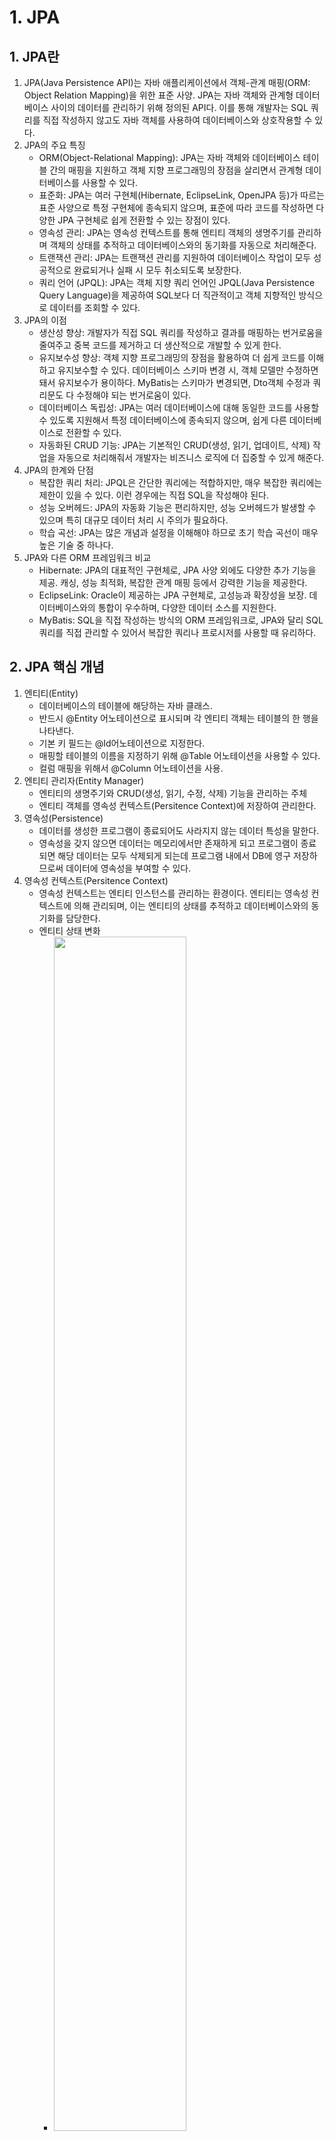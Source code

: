 # 1. JPA
## 1. JPA란
1. JPA(Java Persistence API)는 자바 애플리케이션에서 객체-관계 매핑(ORM: Object Relation Mapping)을 위한 표준 사양. JPA는 자바 객체와 관계형 데이터베이스 사이의 데이터를 관리하기 위해 정의된 API다. 이를 통해 개발자는 SQL 쿼리를 직접 작성하지 않고도 자바 객체를 사용하여 데이터베이스와 상호작용할 수 있다.
2. JPA의 주요 특징
    - ORM(Object-Relational Mapping): JPA는 자바 객체와 데이터베이스 테이블 간의 매핑을 지원하고 객체 지향 프로그래밍의 장점을 살리면서 관계형 데이터베이스를 사용할 수 있다.
    - 표준화: JPA는 여러 구현체(Hibernate, EclipseLink, OpenJPA 등)가 따르는 표준 사양으로 특정 구현체에 종속되지 않으며, 표준에 따라 코드를 작성하면 다양한 JPA 구현체로 쉽게 전환할 수 있는 장점이 있다.
    - 영속성 관리: JPA는 영속성 컨텍스트를 통해 엔티티 객체의 생명주기를 관리하며 객체의 상태를 추적하고 데이터베이스와의 동기화를 자동으로 처리해준다.
    - 트랜잭션 관리: JPA는 트랜잭션 관리를 지원하여 데이터베이스 작업이 모두 성공적으로 완료되거나 실패 시 모두 취소되도록 보장한다.
    - 쿼리 언어 (JPQL): JPA는 객체 지향 쿼리 언어인 JPQL(Java Persistence Query Language)을 제공하여 SQL보다 더 직관적이고 객체 지향적인 방식으로 데이터를 조회할 수 있다.
3. JPA의 이점
    - 생산성 향상: 개발자가 직접 SQL 쿼리를 작성하고 결과를 매핑하는 번거로움을 줄여주고 중복 코드를 제거하고 더 생산적으로 개발할 수 있게 한다.
    - 유지보수성 향상: 객체 지향 프로그래밍의 장점을 활용하여 더 쉽게 코드를 이해하고 유지보수할 수 있다. 데이터베이스 스키마 변경 시, 객체 모델만 수정하면 돼서 유지보수가 용이하다. MyBatis는 스키마가 변경되면, Dto객체 수정과 쿼리문도 다 수정해야 되는 번거로움이 있다.
    - 데이터베이스 독립성: JPA는 여러 데이터베이스에 대해 동일한 코드를 사용할 수 있도록 지원해서 특정 데이터베이스에 종속되지 않으며, 쉽게 다른 데이터베이스로 전환할 수 있다.
    - 자동화된 CRUD 기능: JPA는 기본적인 CRUD(생성, 읽기, 업데이트, 삭제) 작업을 자동으로 처리해줘서 개발자는 비즈니스 로직에 더 집중할 수 있게 해준다.
4. JPA의 한계와 단점
    - 복잡한 쿼리 처리: JPQL은 간단한 쿼리에는 적합하지만, 매우 복잡한 쿼리에는 제한이 있을 수 있다. 이런 경우에는 직접 SQL을 작성해야 된다.
    - 성능 오버헤드: JPA의 자동화 기능은 편리하지만, 성능 오버헤드가 발생할 수 있으며 특히 대규모 데이터 처리 시 주의가 필요하다.
    - 학습 곡선: JPA는 많은 개념과 설정을 이해해야 하므로 초기 학습 곡선이 매우 높은 기술 중 하나다.
5. JPA와 다른 ORM 프레임워크 비교
    - Hibernate: JPA의 대표적인 구현체로, JPA 사양 외에도 다양한 추가 기능을 제공. 캐싱, 성능 최적화, 복잡한 관계 매핑 등에서 강력한 기능을 제공한다.
    - EclipseLink: Oracle이 제공하는 JPA 구현체로, 고성능과 확장성을 보장. 데이터베이스와의 통합이 우수하며, 다양한 데이터 소스를 지원한다.
    - MyBatis: SQL을 직접 작성하는 방식의 ORM 프레임워크로, JPA와 달리 SQL 쿼리를 직접 관리할 수 있어서 복잡한 쿼리나 프로시저를 사용할 때 유리하다.

## 2. JPA 핵심 개념
1. 엔티티(Entity)
    - 데이터베이스의 테이블에 해당하는 자바 클래스. 
    - 반드시 @Entity 어노테이션으로 표시되며 각 엔티티 객체는 테이블의 한 행을 나타낸다.
    - 기본 키 필드는 @Id어노테이션으로 지정한다.
    - 매핑할 테이블의 이름을 지정하기 위해 @Table 어노테이션을 사용할 수 있다.
    - 컬럼 매핑을 위해서 @Column 어노테이션을 사용.
2. 엔티티 관리자(Entity Manager)
    - 엔티티의 생명주기와 CRUD(생성, 읽기, 수정, 삭제) 기능을 관리하는 주체
    - 엔티티 객체를 영속성 컨텍스트(Persitence Context)에 저장하여 관리한다.
3. 영속성(Persistence)
    - 데이터를 생성한 프로그램이 종료되어도 사라지지 않는 데이터 특성을 말한다.
    - 영속성을 갖지 않으면 데이터는 메모리에서만 존재하게 되고 프로그램이 종료되면 해당 데이터는 모두 삭제되게 되는데 프로그램 내에서 DB에 영구 저장하므로써 데이터에 영속성을 부여할 수 있다.
4. 영속성 컨텍스트(Persitence Context)
    - 영속성 컨텍스트는 엔티티 인스턴스를 관리하는 환경이다. 엔티티는 영속성 컨텍스트에 의해 관리되며, 이는 엔티티의 상태를 추적하고 데이터베이스와의 동기화를 담당한다.
    - 엔티티 상태 변화
        - <img src="images/entity lifecycle.jpg" width="70%" height="70%">
        - Transient(비영속상태): Entity가 영속성 컨텍스트와 전혀 관계없는 상태. 즉 Entity가 생성되고 영속성 컨텍스트에 등록되지 않은 상태를 뜻한다.
        - Managed(영속상태): Entity가 영속성 컨텍스트에 의해 관리되는 상태. Entity가 영속성 컨텍스트에 등록된 상태를 말한다. 영속상태가 됐다고 바로 DB에 저장되는 것은 아니며 Entity Manager의 persist() 메소드가 호출되고 commit이 일어난 후에 DB에 저장된다.
        - Detached(준영속상태): Entity가 영속성 컨텍스트에 저장되었다가 분리된 상태
        - Removed(삭제상태): DB에 저장된 Entity가 삭제된 상태
    - flush(): flush()는 영속성 컨텍스트의 변경내용을 DB에 반영하는 것을 의미한다. 영속성 컨텍스트가 가지고 있는 SQL을 DB에게 전달하는 것이다.

## 3. Spring Data JPA
1. Spring Data JPA란?
    - Spring Data JPA는 Spring Framework의 일부로, JPA(Java Persistence API)를 사용하여 데이터베이스 접근을 간편하게 해주는 모듈. Spring Data JPA는 JPA의 복잡한 부분을 추상화하고, 데이터베이스 접근 작업을 단순화하여 더 생산적인 개발을 지원한다.
2. Spring Data JPA의 주요 특징
    - Repository 패턴: 데이터 액세스 계층을 정의하는 인터페이스를 통해 데이터베이스 작업을 캡슐화한다.
    - 자동 쿼리 메소드: 메소드 이름만으로 간단한 쿼리를 자동으로 생성해준다.
    - 페이징 및 정렬 지원: 페이징과 정렬을 쉽게 처리할 수 있는 API를 제공한다.
    - 트랜잭션 관리: Spring의 트랜잭션 관리 기능을 사용하여 데이터베이스 작업의 일관성을 보장한다.
3. Spring Data JPA의 장점
    - 코드의 간결함과 재사용성을 높여 생산성을 크게 향상시킨다.
    - 다양한 관계형 데이터베이스와 쉽게 연동할 수 있으며, 데이터베이스에 종속되지 않는 쿼리를 작성할 수 있어 데이터베이스 독립성이 증가한다.
    - 커스텀 리포지토리나 고급 쿼리 기능을 통해 확장할 수 있다.
4. Spring Data JPA의 주요 구성 요소
    - Entity는 데이터베이스의 테이블에 매핑되는 자바 클래스이고 각 엔티티 클래스는 @Entity 어노테이션으로 표시되며, 필드는 데이터베이스 컬럼에 매핑된다.
        - Entity 구성요소
            - @Entity: 클래스가 JPA 엔티티임을 나타내는 어노테이션. JPA는 이 어노테이션이 붙은 클래스를 데이터베이스 테이블과 매핑한다.
            - @Table: 엔티티가 매핑될 데이터베이스 테이블의 이름을 지정하는 어노테이션. 만약 @Table 어노테이션이 생략되면, 엔티티 클래스의 이름이 테이블 이름으로 사용된다.
                - 속성
                    - name: 매핑될 테이블의 이름을 지정
                    - schema: 스키마 이름을 지정
                    - catalog: 카탈로그 이름을 지정
                    - uniqueConstraints: 테이블의 유니크 제약 조건을 지정
            - @Id: 엔티티 클래스의 필드가 데이터베이스 테이블의 기본 키(Primary Key)에 매핑됨을 나타내는 어노테이션. 반드시 하나의 필드에 무조건 적용돼야 한다.
            - @GeneratedValue: 기본 키의 자동 생성 전략을 지정하는 어노테이션. @Id가 적용된 필드와 함께 사용된다.
                - 전략
                    - GenerationType.AUTO: 기본 제공되는 방법을 사용하여 키를 생성. 데이터베이스에 따라 전략이 자동으로 선택된다.
                    - GenerationType.IDENTITY: 데이터베이스의 IDENTITY 열을 사용하여 키를 생성.
                    - GenerationType.SEQUENCE: 데이터베이스의 시퀀스를 사용하여 키를 생성.
                    - GenerationType.TABLE: 별도의 키 생성 테이블을 사용하여 키를 생성.
            - @Column: 엔티티의 필드가 데이터베이스 테이블의 컬럼에 매핑됨을 나타내는 어노테이션. 컬럼의 이름, 데이터 타입, 제약 조건 등을 지정할 수 있으며, 생략 시 필드 이름이 컬럼 이름으로 사용된다.
                - 속성
                    - name: 매핑할 컬럼 이름을 지정
                    - nullable: 컬럼이 NULL을 허용할지 여부를 지정
                    - unique: 컬럼의 유니크 여부를 지정
                    - length: 컬럼의 길이를 지정(주로 문자열 필드에 사용)
                    - columnDefinition: SQL의 컬럼 정의를 직접 지정
            - @Transient: 해당 필드를 JPA에서 데이터베이스 컬럼으로 매핑하지 않도록 지정하는 어노테이션. 필드는 영속성 관리에서 제외되며, 데이터베이스에 저장되지 않는다.
    - Repository는 엔티티에 대한 데이터 액세스 작업을 처리하는 인터페이스이다. Spring Data JPA는 JpaRepository를 통해 다양한 CRUD 메소드를 자동으로 제공한다.
    - EntityManager는 JPA에서 엔티티의 생명주기를 관리하고 데이터베이스 작업을 처리하는 핵심 인터페이스이며, Spring Data JPA는 이를 추상화하여 개발자가 직접 관리하지 않아도 된다.
5. Repository 인터페이스
    - JpaRepository 인터페이스는 Spring Data JPA에서 제공하는 기본 리포지토리 인터페이스로, 데이터베이스 작업을 처리하는 기본적인 CRUD 메소드를 제공한다.
    ```
    public interface MemberRepository extends JpaRepository<Member, Long> {
    }
    ```
    - 기본 CRUD 메소드 외에도 특정 조건에 따라 데이터를 조회할 수 있는 커스텀 메소드를 정의할 수 있습니다.
    ```
    List<Member> findByUsername(String username);
    ```
    - 복잡한 쿼리나 JPQL을 사용하고자 할 때는 @Query 어노테이션을 사용하여 직접 쿼리를 정의할 수 있습니다.
    ```
    @Query("SELECT m FROM Member m WHERE m.email = :email")
    Member findByEmail(@Param("email") String email);
    ```

## 4. Entity 관계 매핑
1. 엔티티 관계란?
    - 엔티티 관계는 두 개 이상의 엔티티 간의 연관성을 정의하는 것을 의미한다. 실제 데이터베이스에서는 테이블 간의 관계를 외래 키(Foreign Key)로 관리하지만, JPA에서는 이를 객체 지향 방식으로 표현한다.
2. 관계 매핑의 중요성
    - 관계 매핑을 통해 여러 엔티티 간의 데이터를 효율적으로 관리하고, 복잡한 데이터 구조를 객체 지향적으로 표현할 수 있으며, 적절한 매핑을 통해 코드의 가독성과 유지보수성을 향상시킬 수 있다.
3. 단방향 vs 양방향 매핑
    - 단방향 매핑: 한 엔티티에서만 다른 엔티티를 참조한다. 이때 관계는 한쪽에서만 정의한다. 단순하고, 필요할 때만 관계를 맺을 수 있다는 장점이 있다.
    ```
    @Entity
    public class Member {
        @Id
        @GeneratedValue(strategy = GenerationType.IDENTITY)
        private Long id;
        
        @OneToOne
        @JoinColumn(name = "profile_id")
        private Profile profile;
    }
    ```
    - 양방향 매핑: 두 엔티티가 서로를 참조. 즉, 양쪽 모두에서 관계를 정의하고 관리할 수 있다. 두 엔티티 간의 데이터 접근이 용이하며, 관계를 양쪽에서 쉽게 탐색할 수 있다.
    ```
    @Entity
    public class Member {
        @Id
        @GeneratedValue(strategy = GenerationType.IDENTITY)
        private Long id;
        
        @OneToOne(mappedBy = "member")
        private Profile profile;
    }

    @Entity
    public class Profile {
        @Id
        @GeneratedValue(strategy = GenerationType.IDENTITY)
        private Long id;

        @OneToOne
        @JoinColumn(name = "member_id")
        private Member member;
    }
    ```
4. @JoinColumn 어노테이션
    - @JoinColumn 어노테이션은 JPA에서 엔티티 간의 관계를 매핑할 때 사용되는 중요한 어노테이션 중 하나로써 엔티티 간의 관계를 나타내는 필드에 적용되어, 해당 필드가 외래 키(Foreign Key)로 사용될 컬럼을 지정하는 어노테이션이다. 주로 @OneToOne, @ManyToOne, @OneToMany, @ManyToMany와 함께 사용됩니다. 데이터베이스에서 엔티티 간의 관계를 정의하는 외래 키가 어떤 컬럼에 저장될지를 명시적으로 지정합니다.
    - @JoinColumn의 주요 속성
        - name: 외래 키 컬럼의 이름을 지정합니다. 이 속성을 지정하지 않으면 기본적으로 관계가 설정된 필드 이름과 _id가 합쳐진 이름이 사용된다.
        ```
        @ManyToOne
        @JoinColumn(name = "member_id")
        private Member member;
        ```
        - referencedColumnName: 외래 키가 참조하는 대상 엔티티의 기본 키(또는 고유 키) 컬럼의 이름을 지정. 기본적으로 대상 엔티티의 기본 키 컬럼이 참조됨.
        ```
        @OneToOne
        @JoinColumn(name = "profile_id", referencedColumnName = "id")
        private Profile profile;
        ```
        - nullable: 외래 키 컬럼이 NULL을 허용할지 여부를 지정. 기본값은 true.
        ```
        @ManyToOne
        @JoinColumn(name = "member_id", nullable = false)
        private Member member;
        ```
        - unique: 외래 키 컬럼에 유니크 제약 조건을 설정할지 여부를 지정.
        ```
        @OneToOne
        @JoinColumn(name = "profile_id", unique = true)
        private Profile profile;
        ```
        - insertable: 외래 키 컬럼이 INSERT SQL 문에 포함될지 여부를 지정. 기본값은 true.
        ```
        @ManyToOne
        @JoinColumn(name = "member_id", insertable = false)
        private Member member;
        ```
        - updatable: 외래 키 컬럼이 UPDATE SQL 문에 포함될지 여부를 지정. 기본값은 true.
        ```
        @ManyToOne
        @JoinColumn(name = "member_id", updatable = false)
        private Member member;
        ```
        - foreignKey: 외래 키 제약 조건을 설정하는 데 사용. 이 속성을 사용하면 외래 키의 이름을 지정하거나 추가 옵션을 설정할 수 있다.
        ```
        @ManyToOne
        @JoinColumn(name = "member_id", foreignKey = @ForeignKey(name = "FK_USER_ID"))
        private Member member;
        ```
5. @OneToOne 매핑
    - @OneToOne 매핑은 두 엔티티 간의 1:1 관계를 정의한다. 한 엔티티는 다른 엔티티에 대해 하나의 관계만 가질 수 있다.
    ```
    @Entity
    public class Member {
        @Id
        @GeneratedValue(strategy = GenerationType.IDENTITY)
        private Long id;

        @OneToOne
        @JoinColumn(name = "profile_id")
        private Profile profile;
    }

    @Entity
    public class Profile {
        @Id
        @GeneratedValue(strategy = GenerationType.IDENTITY)
        private Long id;

        private String bio;
    }
    ```
    - mappedBy: 양방향 관계에서 주인이 아닌 쪽에서 사용되며, 주인이 되는 쪽에서 외래 키를 관리합니다.
        ```
        @OneToOne(mappedBy = "profile")
        private Member member;
        ```
6. @OneToMany 매핑
    - @OneToMany 매핑은 한 엔티티가 여러 엔티티와 관계를 맺는 1:N 관계를 정의. 이때, 관계는 하나에서 여러 개로 연결된다.
    ```
    @Entity
    public class Member {
        @Id
        @GeneratedValue(strategy = GenerationType.IDENTITY)
        private Long id;

        @OneToMany(mappedBy = "member")
        private List<Order> orders = new ArrayList<>();
    }

    @Entity
    public class Order {
        @Id
        @GeneratedValue(strategy = GenerationType.IDENTITY)
        private Long id;

        @ManyToOne
        @JoinColumn(name = "member_id")
        private Member member;
    }
    ```
    - mappedBy: 양방향 관계에서 주인이 아닌 쪽에서 사용되고 외래 키는 @ManyToOne 쪽에서 관리되며, @OneToMany 쪽에서는 외래 키를 참조만 한다.
7. @ManyToOne 매핑
    - ManyToOne 매핑은 여러 엔티티가 하나의 엔티티와 관계를 맺는 N:1 관계를 정의. @OneToMany 관계의 반대 방향.
    ```
    @Entity
    public class Order {
        @Id
        @GeneratedValue(strategy = GenerationType.IDENTITY)
        private Long id;

        @ManyToOne
        @JoinColumn(name = "member_id")
        private Member member;
    }

    @Entity
    public class Member {
        @Id
        @GeneratedValue(strategy = GenerationType.IDENTITY)
        private Long id;

        @OneToMany(mappedBy = "member")
        private List<Order> orders;
    }
    ```
    - Foreign Key 관리(주의 필요): 외래 키는 항상 @ManyToOne 쪽에서 관리되며, 이를 통해 관계가 설정됨.
8. @ManyToMany 매핑
    - @ManyToMany 매핑은 여러 엔티티가 서로 여러 엔티티와 관계를 맺는 N:N 관계를 정의하며, 중간 테이블을 통해 관리됩니다.
    ```
    @Entity
    public class Student {
        @Id
        @GeneratedValue(strategy = GenerationType.IDENTITY)
        private Long id;

        @ManyToMany
        @JoinTable(
            name = "student_course",
            joinColumns = @JoinColumn(name = "student_id"),
            inverseJoinColumns = @JoinColumn(name = "course_id")
        )
        private List<Course> courses = new ArrayList<>();
    }

    @Entity
    public class Course {
        @Id
        @GeneratedValue(strategy = GenerationType.IDENTITY)
        private Long id;

        @ManyToMany(mappedBy = "courses")
        private List<Student> students = new ArrayList<>();
    }
    ```
    - @JoinTable: 중간 테이블의 이름과 외래 키를 지정
        - name: 중간 테이블의 이름.
        - joinColumns: 현재 엔티티의 외래 키.
        - inverseJoinColumns: 대상 엔티티의 외래 키.
9. Fetch 전략
    - Fetch 전략은 관계된 엔티티를 로딩하는 방식을 결정하는 옵션으로 JPA는 두 가지 주요 Fetch 전략을 제공한다.
    - EAGER Fetching (즉시 로딩)
        - EAGER: 엔티티를 조회할 때, 관련된 엔티티도 즉시 로딩.
        - 장점: 쿼리가 단순하고, 즉시 사용 가능한 데이터를 제공받을 수 있다.
        - 단점: 불필요한 데이터 로딩으로 인해 성능이 저하될 수 있다.
    ```
    @OneToOne(fetch = FetchType.EAGER)
    private Profile profile;
    ```
    - LAZY Fetching (지연 로딩)
        - LAZY: 엔티티를 조회할 때, 관련된 엔티티를 로딩하지 않고, 실제로 사용할 때 로딩.
            - 장점: 성능 최적화에 유리하며, 필요한 데이터만 로딩할 수 있다.
            - 단점: 관계된 엔티티를 사용할 때 추가 쿼리가 발생할 수 있다.
    ```
    @OneToMany(fetch = FetchType.LAZY, mappedBy = "member")
    private List<Order> orders;
    ```
10. Cascade 유형
    - Cascade는 부모 엔티티에서 자식 엔티티로의 특정 작업을 전파하는 데 사용된다. 주로 부모 엔티티가 삭제되거나 저장될 때, 관련된 자식 엔티티도 자동으로 삭제되거나 저장되도록 설정할 수 있는 설정.
    - 주요 Cascade 유형
        - CascadeType.PERSIST: 부모 엔티티를 저장할 때 자식 엔티티도 함께 저장
        - CascadeType.REMOVE: 부모 엔티티를 삭제할 때 자식 엔티티도 함께 삭제
        - CascadeType.MERGE: 부모 엔티티를 병합할 때 자식 엔티티도 함께 병합
        - CascadeType.REFRESH: 부모 엔티티를 새로 고칠 때 자식 엔티티도 함께 새로고침
        - CascadeType.DETACH: 부모 엔티티를 영속성 컨텍스트에서 분리할 때 자식 엔티티도 함께 분리
        - CascadeType.ALL: 모든 Cascade 작업을 전파
    ```
    @OneToMany(mappedBy = "member", cascade = CascadeType.ALL)
    private List<Order> orders;
    ```

## 5. Query Method
1. Query Method란?
    - JPA Query Method는 Spring Data JPA에서 제공하는 기능으로, 개발자가 SQL 쿼리를 직접 작성하지 않고 메소드 이름을 통해 데이터베이스 쿼리를 생성할 수 있도록 도와준다.
    - 자동 쿼리 생성: 메소드 이름을 기반으로 쿼리가 자동으로 생성되므로, 코드가 간결해지고 생산성이 높아진다.
2. 특징
    - 메소드 이름에 규칙을 따라 작성된 메소드는 자동으로 쿼리 메소드로 변환.
    - 복잡한 쿼리도 메소드 이름만으로 표현할 수 있다.
    - 기본적인 CRUD(생성, 조회, 업데이트, 삭제) 작업을 메소드 이름만으로 처리할 수 있다.
3. 기본적인 Query Method
    - 기본적인 CRUD 메소드
        - Spring Data JPA는 기본적인 CRUD 작업을 위한 메소드를 미리 제공하고 있으며 대표적인 메소드는 다음과 같다.
        ```
        interface MemberRepository extends JpaRepository<Member, Long> {
            // 기본적인 CRUD 메소드
            List<Member> findAll(); // 모든 사용자 조회
            Optional<Member> findById(Long id); // ID로 사용자 조회
            Member save(Member member); // 사용자 저장 (생성/업데이트)
            void deleteById(Long id); // ID로 사용자 삭제
        }
        ```
    - 쿼리 메소드의 예시
        - findBy: 특정 조건에 따라 엔티티를 조회하는 메소드를 생성.
        ```
        List<Member> findByUsername(String username);
        ```
        - countBy: 특정 조건에 맞는 레코드의 개수를 반환.
        ```
        long countByEmail(String email);
        ```
        - deleteBy: 특정 조건에 맞는 레코드를 삭제
        ```
        void deleteByUsername(String username);
        ```
4. 쿼리 생성 전략
    - 메소드 이름의 패턴을 통해 쿼리가 생성되며, 메소드 이름은 데이터베이스에서 어떤 작업을 수행할지를 정의한다.
        - Prefix: 쿼리 메소드의 동작을 정의하는 키워드.
            - findBy: 데이터를 조회
            - countBy: 특정 조건에 맞는 레코드의 개수
            - deleteBy: 특정 조건에 맞는 레코드를 삭제
            - existsBy: 특정 조건에 맞는 레코드가 존재하는지 확인
        - Property Expression: 쿼리의 조건을 정의하는 필드 이름.
            - 메소드 이름의 By 뒤에 속성명을 사용하여 조건을 정의
            ```
            // 메소드 이름에서 "ByUsername"은 "username" 필드를 기반으로 쿼리를 생성
            List<Member> findByUsername(String username);
            ```
    - 쿼리 키워드 조합
        - AND: 여러 조건을 조합하여 AND 연산을 수행.
        ```
        List<Member> findByUsernameAndEmail(String username, String email);
        ```
        - OR: 여러 조건을 조합하여 OR 연산을 수행.
        ```
        List<Member> findByUsernameOrEmail(String username, String email);
        ```
5. 조건 연산자
    - Spring Data JPA는 다양한 조건 연산자를 지원
        - Equals: 기본적으로 사용되며, 생략할 수 있다.
        ```
        Member findByUsername(String username);
        Member findByUsernameEquals(String username);
        ```
        - Like: 부분 문자열 매칭을 수행.
        ```
        List<Member> findByUsernameLike(String usernamePattern);
        ```
        - StartingWith, EndingWith, Containing: 부분 문자열 검색을 위한 연산자.
        ```
        List<Member> findByUsernameStartingWith(String prefix);
        List<Member> findByUsernameEndingWith(String suffix);
        List<Member> findByUsernameContaining(String infix);
        ```
        - LessThan, GreaterThan: 숫자나 날짜와 같은 비교를 위한 연산자.
        ```
        List<Member> findByAgeGreaterThan(Integer age);
        List<Member> findByCreatedDateLessThan(LocalDate date);
        ```
        - Between: 두 값 사이에 속하는지를 확인.
        ```
        List<Member> findByAgeBetween(Integer startAge, Integer endAge);
        ```
        - In, NotIn: 지정된 목록에 포함되는지(또는 포함되지 않는지)를 확인.
        ```
        List<Member> findByUsernameIn(List<String> usernames);
        List<Member> findByUsernameNotIn(List<String> usernames);
        ```
        - IsNull, IsNotNull: 필드가 NULL인지 아닌지를 확인.
        ```
        List<Member> findByEmailIsNull();
        List<Member> findByEmailIsNotNull();
        ```
        - True, False: Boolean 타입의 필드를 검색할 때 사용.
        ```
        List<Member> findByActiveTrue();
        List<Member> findByActiveFalse();
        ```
6. 정렬 및 페이징 처리
    - Spring Data JPA는 메소드 이름에 OrderBy 키워드를 사용하여 결과를 정렬할 수 있다.
    ```
    List<Member> findByUsernameOrderByCreatedDateDesc(String username);
    ```
    - 페이징 처리 기능은 Pageable 인터페이스를 통해 제공되며, 이를 통해 쿼리 결과를 페이지 단위로 나누어 조회할 수 있다.
    ```
    Page<Member> findByActiveTrue(Pageable pageable);
    ```
    - 페이징 처리와 정렬을 함께 사용하는 것도 가능하다.
    ```
    Page<Member> findByUsernameOrderByCreatedDateDesc(String username, Pageable pageable);
    ```
7. 관계형 쿼리 메소드
    - JPA는 엔티티 간의 관계를 매핑하고, 이를 활용한 쿼리를 쉽게 작성할 수 있도록 지원한다.
        - OneToMany 관계
        ```
        List<Order> findByUserUsername(String username);
        ```
        - ManyToOne 관계
        ```
        Member findByOrdersId(Long orderId);
        ```

## 6. JPQL(Java Persistence Query Language)
1. JPQL이란?
    - JPQL(Java Persistence Query Language)은 JPA(Java Persistence API)에서 데이터베이스를 쿼리하기 위한 객체 지향 쿼리 언어. @Query 어노테이션을 사용하여 JPQL을 정의할 수 있다. SQL과 유사하지만, JPQL은 데이터베이스 테이블이 아닌 JPA 엔티티 객체를 대상으로 작동한다. 데이터베이스에 독립적이며, JPQL 쿼리는 다양한 데이터베이스에 동일하게 적용될 수 있다.
2. JPQL의 중요성
    - 데이터베이스와의 상호작용에서 객체 지향적 접근을 가능하게 하여, JPA의 강력한 기능을 더욱 효과적으로 활용할 수 있으며, 데이터베이스 스키마와의 의존성을 줄이고, 코드의 이식성을 높이는 데 중요한 역할을 한다.
3. JPQL의 기본 문법
    - JPQL은 SQL과 매우 유사한 구문을 가지고 있지만, 주요 차이점은 JPQL이 테이블이 아닌 엔티티 클래스와 그 필드를 참조한다는 점인다.
    ```
    SELECT e FROM EntityName e
    SELECT: 쿼리 결과로 반환할 데이터.
    FROM: 데이터를 조회할 엔티티 클래스.
    e: 엔티티 클래스의 인스턴스를 나타내는 별칭(alias).
    
    SELECT m FROM Member m

    특정 조건을 사용하여 데이터를 조회하는 JPQL 쿼리
    SELECT m FROM Member m WHERE m.username = :username
4. JPQL에서의 엔티티 및 속성 참조
    - JPQL에서 엔티티는 반드시 @Entity 어노테이션으로 선언된 클래스여야 하며, 쿼리에서 이 엔티티를 사용하려면 SELECT 또는 FROM 절에서 해당 엔티티를 참조한다.
    ```
    SELECT o FROM Order o
    ```
    - JPQL 쿼리에서 엔티티의 속성은 . 연산자를 사용하여 참조한다.
    ```
    SELECT m.username FROM Member m

    속성을 사용하여 조건을 지정할 수도 있다.
    SELECT m.username FROM Member m WHERE m.email = 'example@example.com'
    ```
5. JPQL 조건문 및 연산자
    - JPQL에서 WHERE 절은 조건을 지정하여 특정 데이터를 필터링할 때 사용.
    ```
    SELECT m FROM Member m WHERE m.age > 18
    ```
    - 논리 연산자
        - AND: 두 조건이 모두 참일 때만 참.
        - OR: 두 조건 중 하나라도 참이면 참.
        - NOT: 조건의 부정.
    ```
    SELECT m FROM Member m WHERE m.age > 18 AND m.status = 'ACTIVE'
    ```
    - 비교 연산자
        - =: 동일함
        - <>, !=: 동일하지 않음
        - >: 보다 큼
        - <: 보다 작음
        - >=: 이상
        - <=: 이하
6. JPQL 함수 및 집계
    - JPQL은 문자열, 숫자, 날짜 등의 조작을 위한 여러 내장 함수를 제공
        - CONCAT: 문자열을 연결
        - LENGTH: 문자열의 길이를 반환
        - UPPER, LOWER: 문자열을 대문자 또는 소문자로 변환
        - CURRENT_DATE, CURRENT_TIME, CURRENT_TIMESTAMP: 현재 날짜와 시간을 반환
    ```
    SELECT CONCAT(u.firstName, ' ', u.lastName) FROM User u
    ```
    - JPQL은 SQL과 유사한 집계 함수를 제공
        - COUNT: 레코드 수를 반환합니다.
        - SUM: 특정 필드의 합계를 반환합니다.
        - AVG: 특정 필드의 평균을 반환합니다.
        - MAX: 최대값을 반환합니다.
        - MIN: 최소값을 반환합니다.
    ```
    SELECT COUNT(u) FROM User u
    SELECT AVG(o.amount) FROM Order o
    ```
7. JPQL 조인(Join)
    - 내부 조인 (INNER JOIN): 두 엔티티 간의 관계가 있는 데이터를 조회
    ```
    SELECT o FROM Order o INNER JOIN o.member u WHERE u.username = :username
    ```
    - 외부 조인 (LEFT JOIN): 왼쪽 엔티티를 기준으로 오른쪽 엔티티와의 관계가 없는 데이터도 포함하여 조회
    ```
    SELECT m FROM Member m LEFT JOIN m.orders o
    ```
    - 패치 조인 (FETCH JOIN): 조인된 엔티티를 즉시 로딩하여 성능을 향상.
    ```
    SELECT m FROM Member m JOIN FETCH m.orders
    ```
8. 서브쿼리
    - JPQL에서도 서브쿼리를 사용할 수 있으며, 일반적으로 WHERE 절이나 HAVING 절에서 사용된다.
    ```
    SELECT m FROM Member m WHERE m.age > (SELECT AVG(m2.age) FROM Member m2)
    ```
    - EXISTS: 서브쿼리의 결과가 존재하는지 여부를 확인
    ```
    SELECT m FROM Member m WHERE EXISTS (SELECT o FROM Order o WHERE o.member = m)
    ```
9. 네이티브 SQL과의 비교
    - JPQL과 네이티브 SQL의 차이점
        - JPQL: 엔티티 객체와 속성에 초점을 맞춘 객체 지향 쿼리 언어. 데이터베이스 독립적이며, SQL보다 추상적이다.
        - 네이티브 SQL: JPQL로 표현하기 어려운 복잡한 쿼리나 특정 데이터베이스에 최적화된 쿼리를 작성할 때 사용된다.
    - 네이티브 쿼리 사용 예시
    ```
    @Query(value = "SELECT * FROM Member WHERE email = ?1", nativeQuery = true)
    Member findByEmail(String email);
    ```